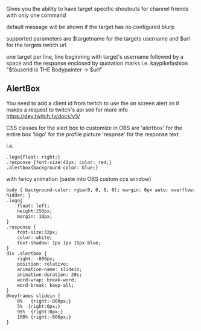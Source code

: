 Gives you the ability to have target specific shoutouts for channel friends with only one command

default message will be shown if the target has no configured blurp

supported parameters are $targetname for the targets username and $url for the targets twitch url

one target per line, line beginning with target's username followed by a space and the response enclosed by quotation marks
i.e.
kaypikefashion "$touserid is THE Bodypainter -> $url"

## AlertBox
You need to add a client id from twitch to use the on screen alert as it makes a request to twitch's api
see for more info https://dev.twitch.tv/docs/v5/

CSS classes for the alert box to customize in OBS are
'alertbox' for the entire box
'logo' for the profile picture
'respnse' for the response text

i.e.
```
.logo{float: right;}
.response {font-size:42px; color: red;}
.alertbox{background-color: blue;}
```

with fancy animation (paste into OBS custom ccs window)
```
body { background-color: rgba(0, 0, 0, 0); margin: 0px auto; overflow: hidden; }
.logo{
    float: left; 
    height:250px;
    margin: 10px;
}
.response {
    font-size:32px;
    color: white;
    text-shadow: 1px 1px 15px blue;
}
div .alertbox {
    right: -800px;
    position: relative;
    animation-name: slidein;
    animation-duration: 20s;
    word-wrap: break-word;
    word-break: keep-all;
}
@keyframes slidein {
    0%   {right:-800px;}
    5%  {right:0px;}
    95%  {right:0px;}
    100% {right:-800px;}
}
```